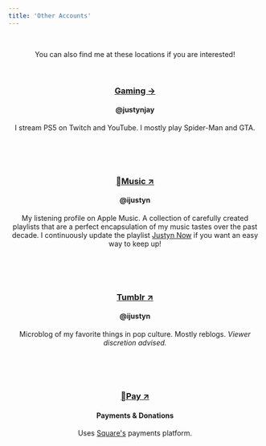 ```yaml
---
title: 'Other Accounts'
---
```

<center><br><p>You can also find me at these locations if you are interested!</p><br>
    
<h3><a href="/gaming">Gaming &#8594;</a></h3>
<h4>@justynjay</h4>
I stream PS5 on Twitch and YouTube. I mostly play Spider-Man and GTA.

<br><br><br>
    
<h3><a href="/apple-music" target="_blank">Music &#8599;</a></h3>
<h4>@ijustyn</h4>
My listening profile on Apple Music. A collection of carefully created playlists that are a perfect encapsulation of my music tastes over the past decade. I continuously update the playlist <a href="/justyn-now">Justyn Now</a> if you want an easy way to keep up!

<br><br><br>

<h3><a href="/tumblr" target="_blank">Tumblr &#8599;</a></h3>
<h4>@ijustyn</h4>
Microblog of my favorite things in pop culture. Mostly reblogs. <i>Viewer discretion advised.</i>

<br><br><br>
    
<h3><a href="/tip" target="_blank">Pay &#8599;</a></h3>
<h4>Payments & Donations</h4>
Uses <a href="https://squareup.com">Square's</a> payments platform.

<br><br><br>
</center>